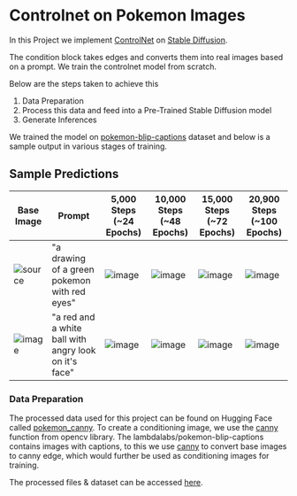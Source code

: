 # Controlnet on Pokemon Images

In this Project we implement [ControlNet](https://huggingface.co/lllyasviel/ControlNet-v1-1) on [Stable Diffusion](https://huggingface.co/runwayml/stable-diffusion-v1-5). 

The condition block takes edges and converts them into real images based on a prompt. We train the controlnet model from scratch.

Below are the steps taken to achieve this

1. Data Preparation
2. Process this data and feed into a Pre-Trained Stable Diffusion model
4. Generate Inferences

We trained the model on [pokemon-blip-captions](https://huggingface.co/datasets/lambdalabs/pokemon-blip-captions) dataset and below is a sample output in various stages of training.

## Sample Predictions

| Base Image | Prompt | 5,000 Steps (~24 Epochs) | 10,000 Steps (~48 Epochs)  | 15,000 Steps (~72 Epochs)  | 20,900 Steps (~100 Epochs)|
| ------------- | ------------- | ------------- | ------------- | ------------- | ------------- |
| ![source](https://github.com/shariqfarhan/Explore/assets/57046534/4536b247-f25c-430c-8e2c-d9901370f339) | "a drawing of a green pokemon with red eyes" | ![image](https://github.com/shariqfarhan/Explore/assets/57046534/9cfdd4b0-690b-4098-9307-d1117c5153ba)  | ![image](https://github.com/shariqfarhan/Explore/assets/57046534/b7db9548-d307-443c-80e8-77e1c0b7ff17)  | ![image](https://github.com/shariqfarhan/Explore/assets/57046534/c62e55f4-93e5-43c6-bca9-a9d675018f1a)  | ![image](https://github.com/shariqfarhan/Explore/assets/57046534/87b9c034-b983-466e-b356-5eae42dc59d5)  
| ![image](https://github.com/shariqfarhan/Explore/assets/57046534/d475c5b3-a4da-4320-a44d-d8d9f93e50a2) | "a red and a white ball with angry look on it's face" |  ![image](https://github.com/shariqfarhan/Explore/assets/57046534/ece4fad9-1575-4227-a8fd-7ab29f786926) | ![image](https://github.com/shariqfarhan/Explore/assets/57046534/d1641fc0-0ca9-4707-ba6c-6dd39bc17503) | ![image](https://github.com/shariqfarhan/Explore/assets/57046534/b43fac3d-4ff2-4127-a635-ecaa71bab677) | ![image](https://github.com/shariqfarhan/Explore/assets/57046534/7f97986f-7035-4dc9-9f21-6842648a6c4c) |

### Data Preparation

The processed data used for this project can be found on Hugging Face called [pokemon_canny](https://huggingface.co/datasets/ShariqFarhan/pokemon_canny/tree/main). To create a conditioning image, we use the [canny](https://docs.opencv.org/4.x/da/d22/tutorial_py_canny.html) function from opencv library. The lambdalabs/pokemon-blip-captions contains images with captions, to this we use [canny](https://github.com/shariqfarhan/Explore/tree/master/Capstone/ControlNet/utilshttps://github.com/shariqfarhan/Explore/tree/master/Capstone/ControlNet/utils) to convert base images to canny edge, which would further be used as conditioning images for training.

The processed files & dataset can be accessed [here](https://huggingface.co/datasets/ShariqFarhan/pokemon_canny/tree/main). 






